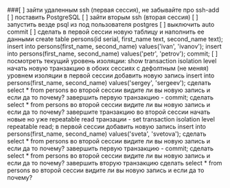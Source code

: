 ###[ ] зайти удаленным ssh (первая сессия), не забывайте про ssh-add  
[ ] поставить PostgreSQL
[ ] зайти вторым ssh (вторая сессия)
[ ] запустить везде psql из под пользователя postgres
[ ] выключить auto commit
[ ] сделать в первой сессии новую таблицу и наполнить ее данными create table persons(id serial, first_name text, second_name text); insert into persons(first_name, second_name) values('ivan', 'ivanov'); insert into persons(first_name, second_name) values('petr', 'petrov'); commit;
[ ] посмотреть текущий уровень изоляции: show transaction isolation level
начать новую транзакцию в обоих сессиях с дефолтным (не меняя) уровнем изоляции
в первой сессии добавить новую запись insert into persons(first_name, second_name) values('sergey', 'sergeev');
сделать select * from persons во второй сессии
видите ли вы новую запись и если да то почему?
завершить первую транзакцию - commit;
сделать select * from persons во второй сессии
видите ли вы новую запись и если да то почему?
завершите транзакцию во второй сессии
начать новые но уже repeatable read транзации - set transaction isolation level repeatable read;
в первой сессии добавить новую запись insert into persons(first_name, second_name) values('sveta', 'svetova');
сделать select * from persons во второй сессии
видите ли вы новую запись и если да то почему?
завершить первую транзакцию - commit;
сделать select * from persons во второй сессии
видите ли вы новую запись и если да то почему?
завершить вторую транзакцию
сделать select * from persons во второй сессии
видите ли вы новую запись и если да то почему?
